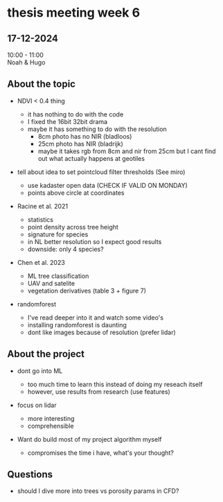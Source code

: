 # thesis meeting week 6

## 17-12-2024
10:00 - 11:00  
Noah & Hugo

## About the topic

- NDVI < 0.4 thing
    - it has nothing to do with the code
    - I fixed the 16bit 32bit drama
    - maybe it has something to do with the resolution  
        - 8cm photo has no NIR (bladloos)
        - 25cm photo has NIR (bladrijk)
        - maybe it takes rgb from 8cm and nir from 25cm but I cant find out what actually happens at geotiles


- tell about idea to set pointcloud filter thresholds (See miro)
    - use kadaster open data (CHECK IF VALID ON MONDAY)
    - points above circle at coordinates

- Racine et al. 2021
    - statistics
    - point density across tree height
    - signature for species
    - in NL better resolution so I expect good results
    - downside: only 4 species?

- Chen et al. 2023
    - ML tree classification
    - UAV and satelite
    - vegetation derivatives (table 3 + figure 7)
    
-  randomforest
    - I've read deeper into it and watch some video's
    - installing randomforest is daunting
    - dont like images because of resolution (prefer lidar)


## About the project
- dont go into ML
    - too much time to learn this instead of doing my reseach itself
    - however, use results from research (use features)

- focus on lidar
    - more interesting
    - comprehensible
    

- Want do build most of my project algorithm myself
    - compromises the time i have, what's your thought?



## Questions

- should I dive more into trees vs porosity params in CFD?

